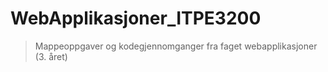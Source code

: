 # WebApplikasjoner_ITPE3200
> Mappeoppgaver og kodegjennomganger fra faget webapplikasjoner (3. året)
